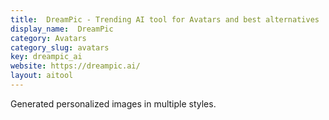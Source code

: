 ```yaml
---
title:  DreamPic - Trending AI tool for Avatars and best alternatives
display_name:  DreamPic
category: Avatars
category_slug: avatars
key: dreampic_ai
website: https://dreampic.ai/
layout: aitool
---
```


Generated personalized images in multiple styles.
